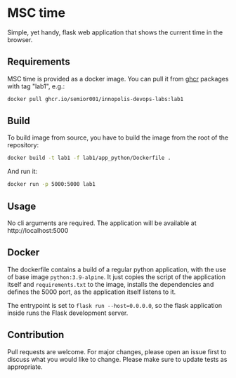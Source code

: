 # MSC time
Simple, yet handy, flask web application that shows the current time in the
browser.

## Requirements
MSC time is provided as a docker image. You can pull it from [ghcr](https://github.com/Semior001/innopolis-devops-labs/pkgs/container/innopolis-devops-labs) packages with tag "lab1", e.g.:
```bash
docker pull ghcr.io/semior001/innopolis-devops-labs:lab1
```

## Build
To build image from source, you have to build the image from the root of the repository:
```bash
docker build -t lab1 -f lab1/app_python/Dockerfile .
```

And run it:
```bash
docker run -p 5000:5000 lab1
```

## Usage
No cli arguments are required. The application will be available at http://localhost:5000

## Docker

The dockerfile contains a build of a regular python application, with the use of base image `python:3.9-alpine`.
It just copies the script of the application itself and `requirements.txt` to the image, installs the dependencies and 
defines the 5000 port, as the application itself listens to it.

The entrypoint is set to `flask run --host=0.0.0.0`, so the flask application inside runs the Flask development server.

## Contribution
Pull requests are welcome. For major changes, please open an issue first to discuss what you would like to change.
Please make sure to update tests as appropriate.

